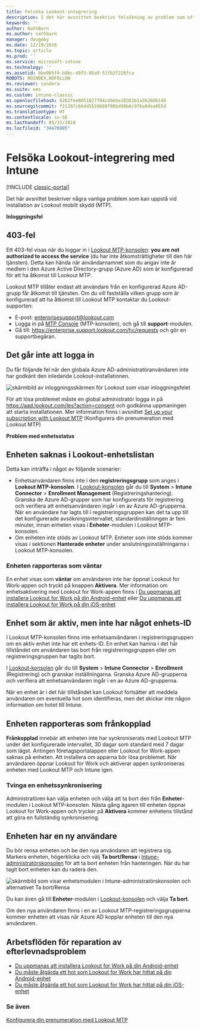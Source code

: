 ```yaml
---
title: Felsöka Lookout-integrering
description: I det här avsnittet beskrivs felsökning av problem som ofta uppstår vid Lookout-integrering
keywords: ''
author: NathBarn
ms.author: nathbarn
manager: dougeby
ms.date: 12/19/2016
ms.topic: article
ms.prod: ''
ms.service: microsoft-intune
ms.technology: ''
ms.assetid: bbe0b5f4-b8bc-49f3-85a9-51fb2f226fca
ROBOTS: NOINDEX,NOFOLLOW
ms.reviewer: sandera
ms.suite: ems
ms.custom: intune-classic
ms.openlocfilehash: 6262fee0051827794c49ebe10361b1a3b280b140
ms.sourcegitcommit: f21287c66dd5559688f08bd98b6c976a0dea055d
ms.translationtype: HT
ms.contentlocale: sv-SE
ms.lasthandoff: 05/31/2018
ms.locfileid: "34470805"
---
```

# <a name="troubleshoot-lookout-integration-with-intune"></a>Felsöka Lookout-integrering med Intune

[!INCLUDE [classic-portal](../includes/classic-portal.md)]

Det här avsnittet beskriver några vanliga problem som kan uppstå vid installation av Lookout mobilt skydd (MTP).

**Inloggningsfel**

## <a name="403-errors"></a>403-fel
Ett 403-fel visas när du loggar in i [Lookout MTP-konsolen](https://aad.lookout.com):  **you are not authorized to access the service** (du har inte åtkomsträttigheter till den här tjänsten). Detta kan hända när användarnamnet som du angav inte är medlem i den Azure Active Directory-grupp (Azure AD) som är konfigurerad för att ha åtkomst till Lookout MTP.

Lookout MTP tillåter endast att användare från en konfigurerad Azure AD-grupp får åtkomst till tjänsten. Om du vill fastställa vilken grupp som är konfigurerad att ha åtkomst till Lookout MTP kontaktar du Lookout-supporten:

* E-post: enterprisesupport@lookout.com
* Logga in på [MTP Console](http://aad.lookout.com) (MTP-konsolen), och gå till **support**-modulen.
* Gå till: <https://enterprise.support.lookout.com/hc/requests> och gör en supportbegäran.

## <a name="unable-to-sign-in"></a>Det går inte att logga in
Du får följande fel när den globala Azure AD-administratöranvändaren inte har godkänt den inledande Lookout-installationen.

![skärmbild av inloggningsskärmen för Lookout som visar inloggningsfelet](../media/mtp/lookout-mtp-consent-not-accepted-error.png)

För att lösa problemet måste en global administratör logga in på https://aad.lookout.com/les?action=consent och godkänna uppmaningen att starta installationen. Mer information finns i avsnittet [Set up your subscription with Lookout MTP](../deploy-use/setup-your-lookout-mtd-subscription.md) (Konfigurera din prenumeration med Lookout MTP)

**Problem med enhetsstatus**

## <a name="device-missing-from-lookout-device-list"></a>Enheten saknas i Lookout-enhetslistan

Detta kan inträffa i något av följande scenarier:
* Enhetsanvändaren finns inte i den **registreringsgrupp** som anges i **Lookout MTP-konsolen**.  I [Lookout-konsolen](http://aad.lookout.com) går du till **System** > **Intune Connector** > **Enrollment Management** (Registreringshantering).  Granska de Azure AD-grupper som har konfigurerats för registrering och verifiera att enhetsanvändaren ingår i en av Azure AD-grupperna.  När en användare har lagts till i registreringsgruppen kan det ta upp till det konfigurerade avsökningsintervallet, standardinställningen är fem minuter, innan enheten visas i **Enheter**-modulen i Lookout MTP-konsolen.
* Om enheten inte stöds av Lookout MTP.  Enheter som inte stöds kommer visas i sektionen **Hanterade enheter** under anslutningsinställningarna i Lookout MTP-konsolen.

### <a name="device-reported-as-pending"></a>Enheten rapporteras som **väntar**

En enhet visas som **väntar** om användaren inte har öppnat Lookout for Work-appen och tryckt på knappen **Aktivera**. Mer information om enhetsaktivering med Lookout for Work-appen finns i [Du uppmanas att installera Lookout for Work på din Android-enhet](http://docs.microsoft.com/intune-user-help/you-are-prompted-to-install-lookout-for-work-android) eller [Du uppmanas att installera Lookout for Work på din iOS-enhet](https://docs.microsoft.com/intune-user-help/you-are-prompted-to-install-lookout-for-work-ios)

## <a name="device-whos-active-but-has-no-device-id"></a>Enhet som är aktiv, men inte har något enhets-ID
I Lookout MTP-konsolen finns inte enhetsanvändaren i registreringsgruppen om en aktiv enhet inte har ett enhets-ID. En enhet kan hamna i det här tillståndet om användaren tas bort från registreringsgruppen eller om registreringsgruppen har tagits bort.

I [Lookout-konsolen](http://aad.lookout.com) går du till **System** > **Intune Connector** > **Enrollment** (Registrering) och granskar inställningarna.  Granska Azure AD-grupperna och verifiera att enhetsanvändaren ingår i en av Azure AD-grupperna.

När en enhet är i det här tillståndet kan Lookout fortsätter att meddela användaren om eventuella hot som identifieras, men det skickar inte någon information om hotet till Intune.

## <a name="device-reported-as-disconnected"></a>Enheten rapporteras som **frånkopplad**

**Frånkopplad** innebär att enheten inte har synkroniserats med Lookout MTP under det konfigurerade intervallet, 30 dagar som standard med 7 dagar som lägst. Antingen företagsportalappen eller Lookout for Work-appen saknas på enheten. Att installera om apparna bör lösa problemet. När användaren öppnar Lookout for Work och aktiverar appen synkroniseras enheten med Lookout MTP och Intune igen.

### <a name="forcing-a-device-sync"></a>Tvinga en enhetssynkronisering
Administratören kan välja enheten och välja att ta bort den från **Enheter**-modulen i Lookout MTP-konsolen.   Nästa gång ägaren till enheten öppnar Lookout for Work-appen och trycker på **Aktivera** kommer enhetens tillstånd att göra en fullständig synkronisering.

## <a name="device-has-a-new-user"></a>Enheten har en ny användare
Du bör rensa enheten och be den nya användaren att registrera sig.  Markera enheten, högerklicka och välj **Ta bort/Rensa** i [Intune-administratörskonsolen](https://manage.microsoft.com) för att ta bort enheten från hanteringen. När du har tagit bort enheten kan du radera den.

![skärmbild som visar enhetsmodulen i Intune-administratörskonsolen och alternativet Ta bort/Rensa](../media/mtp/mtp-retire-device-intune-console.png)

Du kan även gå till **Enheter**-modulen i [Lookout-konsolen](http://aad.lookout.com) och välja **Ta bort**.

Om den nya användaren finns i en av Lookout MTP-registreringsgrupperna kommer enheten att visas när Azure AD kopplar enheten till den nya användaren.

## <a name="compliance-remediation-workflows"></a>Arbetsflöden för reparation av efterlevnadsproblem
- [Du uppmanas att installera Lookout for Work på din Android-enhet](http://docs.microsoft.com/intune-user-help/you-are-prompted-to-install-lookout-for-work-android)
- [Du måste åtgärda ett hot som Lookout for Work har hittat på din Android-enhet](http://docs.microsoft.com/intune-user-help/you-need-to-resolve-a-threat-found-by-lookout-for-work-android)
- [Du måste åtgärda ett hot som Lookout for Work har hittat på din iOS-enhet](https://docs.microsoft.com/intune-user-help/you-need-to-resolve-a-threat-found-by-lookout-for-work-ios)


### <a name="see-also"></a>Se även
[Konfigurera din prenumeration med Lookout MTP](/intune-classic/deploy-use/set-up-your-subscription-with-lookout-mtp)

